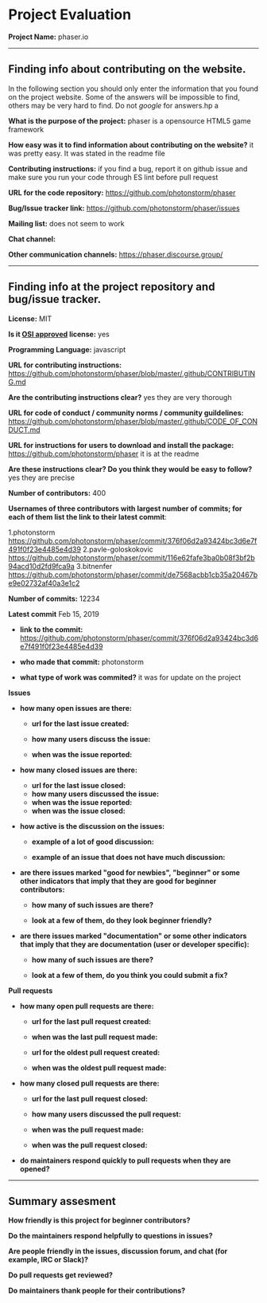 # Project Evaluation 



__Project Name:__  phaser.io


---

## Finding info about contributing on the website.

In the following section you should only enter the information that you
found on the project website. Some of the answers will be impossible to find, others
may be very hard to find. Do not _google_ for answers.hp
a


__What is the purpose of the project:__ phaser is a opensource HTML5 game framework


__How easy was it to find information about contributing on the website?__ it was pretty easy. It was stated in the readme file


__Contributing instructions:__ if you find a bug, report it on github issue and make sure you run your code through ES lint before pull request 

__URL for the code repository:__ https://github.com/photonstorm/phaser

__Bug/Issue tracker link:__  https://github.com/photonstorm/phaser/issues

__Mailing list:__ does not seem to work 

__Chat channel:__ 

__Other communication channels:__ https://phaser.discourse.group/


---

## Finding info at the project repository and bug/issue tracker.

__License:__  MIT

__Is it [OSI approved](https://opensource.org/licenses/alphabetical) license:__ yes 

__Programming Language:__  javascript

__URL for contributing instructions:__  https://github.com/photonstorm/phaser/blob/master/.github/CONTRIBUTING.md

__Are the contributing instructions clear?__ yes they are very thorough 


__URL for code of conduct / community norms / community guildelines:__  https://github.com/photonstorm/phaser/blob/master/.github/CODE_OF_CONDUCT.md

__URL for instructions for users to download and install the package:__ https://github.com/photonstorm/phaser it is at the readme


__Are these instructions clear? Do you think they would be easy to follow?__ yes they are precise


__Number of contributors:__ 400


__Usernames of three contributors with largest number of commits; for
each of them list the link to their latest commit__:

1.photonstorm    https://github.com/photonstorm/phaser/commit/376f06d2a93424bc3d6e7f491f0f23e4485e4d39
2.pavle-goloskokovic  https://github.com/photonstorm/phaser/commit/116e62fafe3ba0b08f3bf2b94acd10d2fd9fca9a
3.bitnenfer  https://github.com/photonstorm/phaser/commit/de7568acbb1cb35a20467be9e02732af40a3e1c2


__Number of commits:__ 12234

__Latest commit__ Feb 15, 2019

- __link to the commit:__ https://github.com/photonstorm/phaser/commit/376f06d2a93424bc3d6e7f491f0f23e4485e4d39

- __who made that commit:__ photonstorm

- __what type of work was commited?__ it was for update on the project


__Issues__

- __how many open issues are there:__

    - __url for the last issue created:__

    - __how many users discuss the issue:__
    
    - __when was the issue reported:__
    

- __how many closed issues are there:__
    - __url for the last issue closed:__
    - __how many users discussed the issue:__
    - __when was the issue reported:__
    - __when was the issue closed:__

- __how active is the discussion on the issues:__ 

    - __example of a lot of good discussion:__ 
    
    - __example of an issue that does not have much discussion:__



- __are there issues marked "good for newbies", "beginner" or some other indicators that imply that they are good for beginner contributors:__

    - __how many of such issues are there?__
    
    - __look at a few of them, do they look beginner friendly?__ 



- __are there issues marked "documentation" or some other indicators that imply that they are documentation (user or developer specific):__

    - __how many of such issues are there?__
    
    - __look at a few of them, do you think you could submit a fix?__ 



__Pull requests__

- __how many open pull requests are there:__

    - __url for the last pull request created:__
    
    - __when was the last pull request made:__

    - __url for the oldest pull request created:__
    
    - __when was the oldest pull request made:__

- __how many closed pull requests are there:__

    - __url for the last pull request closed:__
    
    - __how many users discussed the pull request:__
    
    - __when was the pull request made:__
    
    - __when was the pull request closed:__
    

- __do maintainers respond quickly to pull requests when they are opened?__ 





---


## Summary assesment
__How friendly is this project for beginner contributors?__


__Do the maintainers respond helpfully to questions in issues?__


__Are people friendly in the issues, discussion forum, and chat (for example, IRC or Slack)?__



__Do pull requests get reviewed?__



__Do maintainers thank people for their contributions?__



